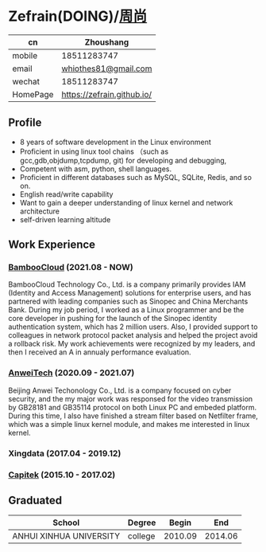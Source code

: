 # Zefrain(DOING)/[周尚](/CV_CN)

| cn       | Zhoushang                   |
|----------|-----------------------------|
| mobile   | 18511283747                 |
| email    | whiothes81@gmail.com        |
| wechat   | 18511283747                 |
| HomePage | https://zefrain.github.io/ |


## Profile

- 8 years of software development in the Linux environment
- Proficient in using linux tool chains （such as gcc,gdb,objdump,tcpdump, git) for developing and debugging, 
- Competent with asm, python, shell languages.
- Proficient in different databases such as MySQL, SQLite, Redis, and so on.
- English read/write capability
- Want to gain a deeper understanding of linux kernel and network architecture
- self-driven learning altitude 

## Work Experience

### [BambooCloud](https://www.bamboocloud.com/) (2021.08 - NOW)

BambooCloud Technology Co., Ltd. is a company primarily provides IAM (Identity and Access Management) solutions for enterprise users, and has partnered with leading companies such as Sinopec and China Merchants Bank. During my job period, I worked as a Linux programmer and be the core developer in pushing for the launch of the Sinopec identity authentication system, which has 2 million users. Also, I provided support to colleagues in network protocol packet analysis and helped the project avoid a rollback risk. My work achievements were recognized by my leaders, and then I received an A in annualy performance evaluation.

### [AnweiTech](http://www.anweitech.com) (2020.09 - 2021.07)

Beijing Anwei Techonology Co., Ltd. is a company focused on cyber security, and the my major work was responsed for the video transmission by GB28181 and GB35114 protocol on both Linux PC and embeded platform. During this time, I also have finished a stream filter based on Netfilter frame, which was a simple linux kernel module, and makes me interested in linux kernel.

### Xingdata (2017.04 - 2019.12)



### [Capitek](https://aiqicha.baidu.com/detail/compinfo?pid=29213317138127&rq=ef&pd=ee&from=ps) (2015.10 - 2017.02)




## Graduated
| School                  | Degree       | Begin   | End     |
|-------------------------|--------------|---------|---------|
| ANHUI XINHUA UNIVERSITY | college      | 2010.09 | 2014.06 |
